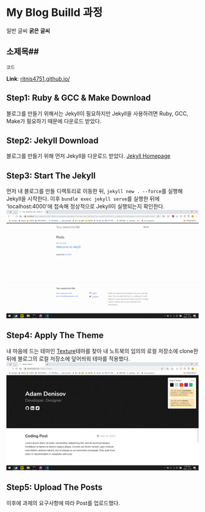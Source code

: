 # My Blog Builld 과정
일반 글씨
**굵은 글씨**
## 소제목##

```
코드
```

**Link**: [ritnis4751.github.io/](https://ritnis4751.github.io/)

## Step1: Ruby & GCC & Make Download
  블로그를 만들기 위해서는 Jekyll이 필요하지만 Jekyll을 사용하려면 Ruby, GCC, Make가 
  필요하기 때문에 다운로드 받았다.

## Step2: Jekyll Download
  블로그를 만들기 위해 먼저 Jekyll을 다운로드 받았다. 
[Jekyll Homepage](https://jekyllrb-ko.github.io/)

## Step3: Start The Jekyll
  먼저 내 블로그를 만들 디렉토리로 이동한 뒤, `jekyll new . --force`를 실행해 Jekyll을 시작한다.
  이후 `bundle exec jekyll serve`를 실행한 뒤에 'localhost:4000'에 접속해 정상적으로 Jekyll이 실행되는지 확인한다.
  ![Jekyll serve 실행](/screen1.png)

## Step4: Apply The Theme
  내 마음에 드는 테마인 [Texture](https://github.com/samarsault/texture)테마를 찾아 내 노트북의 임의의 로컬 저장소에 clone한 뒤에
  블로그의 로컬 저장소에 덮어씌워 테마를 적용했다.
  ![texture homepage](/screen2.png)

## Step5: Upload The Posts
  이후에 과제의 요구사항에 따라 Post를 업로드했다.